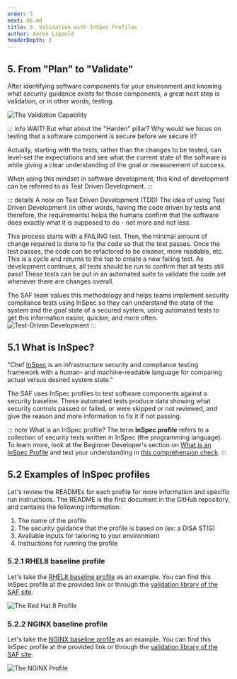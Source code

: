```yaml
---
order: 5
next: 06.md
title: 5. Validation with InSpec Profiles
author: Aaron Lippold
headerDepth: 3
---
```


## 5. From "Plan" to "Validate"

After identifying software components for your environment and knowing what security guidance exists for those components, a great next step is validation, or in other words, testing.

![The Validation Capability](../../assets/img/SAF_Capabilities_Validate.png)

::: info WAIT!
But what about the "Harden" pillar? Why would we focus on testing that a software component is secure before we secure it?

Actually, starting with the tests, rather than the changes to be tested, can level-set the expectations and see what the current state of the software is while giving a clear understanding of the goal or measurement of success. 

When using this mindset in software development, this kind of development can be referred to as Test Driven Development.
:::

::: details A note on Test Driven Development (TDD)
The idea of using Test Driven Development (in other words, having the code driven by tests and therefore, the requirements) helps the humans confirm that the software does exactly what it is supposed to do - not more and not less. 

This process starts with a FAILING test. Then, the minimal amount of change required is done to fix the code so that the test passes. Once the test passes, the code can be refactored to be cleaner, more readable, etc. This is a cycle and returns to the top to create a new failing test. As development continues, all tests should be run to confirm that all tests still pass! These tests can be put in an automated suite to validate the code set whenever there are changes overall.

The SAF team values this methodology and helps teams implement security compliance tests using InSpec so they can understand the state of the system and the goal state of a secured system, using automated tests to get this information easier, quicker, and more often.
![Test-Driven Development](../../assets/img/TestDrivenDevelopment.png)
:::

## 5.1 What is InSpec?
"Chef [InSpec](https://www.chef.io/downloads/tools/inspec) is an infrastructure security and compliance testing framework with a human- and machine-readable language for comparing actual versus desired system state." 

The SAF uses InSpec profiles to test software components against a security baseline. These automated tests produce data showing what security controls passed or failed, or were skipped or not reviewed, and give the reason and more information to fix it if not passing.

::: note What is an InSpec profile?
The term __InSpec profile__ refers to a collection of security tests written in InSpec (the programming language). 
To learn more, look at the Beginner Developer's section on [What is an InSpec Profile](../beginner/02.md#what-is-an-inspec-profile) and test your understanding in [this comprehension check](../beginner/02.md#check-in).
:::

## 5.2 Examples of InSpec profiles
Let's review the READMEs for each profile for more information and specific run instructions. The README is the first document in the GitHub repository, and contains the following information:
1. The name of the profile
2. The security guidance that the profile is based on (ex: a DISA STIG)
3. Available inputs for tailoring to your environment
4. Instructions for running the profile

### 5.2.1 RHEL8 baseline profile

Let's take the [RHEL8 baseline profile](https://github.com/CMSgov/redhat-enterprise-linux-8-stig-baseline) as an example. You can find this InSpec profile at the provided link or through the [validation library of the SAF site](https://saf.mitre.org/libs/validate).  

![The Red Hat 8 Profile](../../assets/img/Github_Rhel8.png)

### 5.2.2 NGINX baseline profile

Let's take the [NGINX baseline profile](https://github.com/mitre/nginx-stigready-baseline) as an example. You can find this InSpec profile at the provided link or through the [validation library of the SAF site](https://saf.mitre.org/libs/validate).  
 

![The NGINX Profile](../../assets/img/Github_nginx.png)
